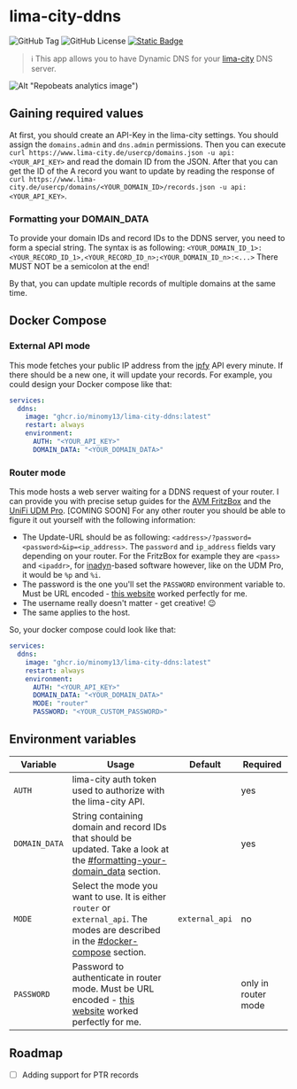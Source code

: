 # lima-city-ddns
![GitHub Tag](https://img.shields.io/github/v/tag/minomy13/lima-city-ddns?style=for-the-badge&label=release)
![GitHub License](https://img.shields.io/github/license/minomy13/lima-city-ddns?style=for-the-badge)
<a href="https://github.com/minomy13/lima-city-ddns/pkgs/container/lima-city-ddns">
  ![Static Badge](https://img.shields.io/badge/docker-rgb(85%2C85%2C85)?style=for-the-badge&logo=docker)
</a>

> ℹ️ This app allows you to have Dynamic DNS for your [lima-city](https://www.lima-city.de) DNS server.

![Alt](https://repobeats.axiom.co/api/embed/36ce64d554ddab8fc84a569807cf099c503811ff.svg) "Repobeats analytics image")

## Gaining required values
At first, you should create an API-Key in the lima-city settings. You should assign the `domains.admin` and `dns.admin`
permissions. Then you can execute `curl https://www.lima-city.de/usercp/domains.json -u api:<YOUR_API_KEY>` and read the
domain ID from the JSON. After that you can get the ID of the A record you want to update by reading the response of
`curl https://www.lima-city.de/usercp/domains/<YOUR_DOMAIN_ID>/records.json -u api:<YOUR_API_KEY>`.

### Formatting your DOMAIN_DATA
To provide your domain IDs and record IDs to the DDNS server, you need to form a special string. The syntax is as
following: `<YOUR_DOMAIN_ID_1>:<YOUR_RECORD_ID_1>,<YOUR_RECORD_ID_n>;<YOUR_DOMAIN_ID_n>:<...>` There MUST NOT be
a semicolon at the end!

By that, you can update multiple records of multiple domains at the same time.

## Docker Compose
### External API mode
This mode fetches your public IP address from the [ipfy](https://www.ipify.org) API every minute. If there should be a new one, it will
update your records.
For example, you could design your Docker compose like that:

```yml
services:
  ddns:
    image: "ghcr.io/minomy13/lima-city-ddns:latest"
    restart: always
    environment:
      AUTH: "<YOUR_API_KEY>"
      DOMAIN_DATA: "<YOUR_DOMAIN_DATA>"
```

### Router mode
This mode hosts a web server waiting for a DDNS request of your router. I can provide you with precise setup guides for
the [AVM FritzBox]() and the [UniFi UDM Pro](). [COMING SOON]
For any other router you should be able to figure it out yourself with the following information:
- The Update-URL should be as following: `<address>/?password=<password>&ip=<ip_address>`. The `password` and
  `ip_address` fields vary depending on your router. For the FritzBox for example they are `<pass>` and `<ipaddr>`, for
  [inadyn](https://github.com/troglobit/inadyn)-based software however, like on the UDM Pro, it would be `%p` and `%i`.
- The password is the one you'll set the `PASSWORD` environment variable to. Must be URL encoded -
  [this website](https://www.urlencoder.org) worked perfectly for me.
- The username really doesn't matter - get creative! 😉
- The same applies to the host.

So, your docker compose could look like that:
```yml
services:
  ddns:
    image: "ghcr.io/minomy13/lima-city-ddns:latest"
    restart: always
    environment:
      AUTH: "<YOUR_API_KEY>"
      DOMAIN_DATA: "<YOUR_DOMAIN_DATA>"
      MODE: "router"
      PASSWORD: "<YOUR_CUSTOM_PASSWORD>"
```

## Environment variables
| Variable      | Usage                                                                                                                                                    | Default        | Required            |
|---------------|----------------------------------------------------------------------------------------------------------------------------------------------------------|----------------|---------------------|
| `AUTH`        | lima-city auth token used to authorize with the lima-city API.                                                                                           |                | yes                 |
| `DOMAIN_DATA` | String containing domain and record IDs that should be updated. Take a look at the [#formatting-your-domain_data](#formatting-your-domain_data) section. |                | yes                 |
| `MODE`        | Select the mode you want to use. It is either `router` or `external_api`. The modes are described in the [#docker-compose](#docker-compose) section.     | `external_api` | no                  |
| `PASSWORD`    | Password to authenticate in router mode. Must be URL encoded - [this website](https://www.urlencoder.org) worked perfectly for me.                       |                | only in router mode |

## Roadmap
- [ ] Adding support for PTR records
